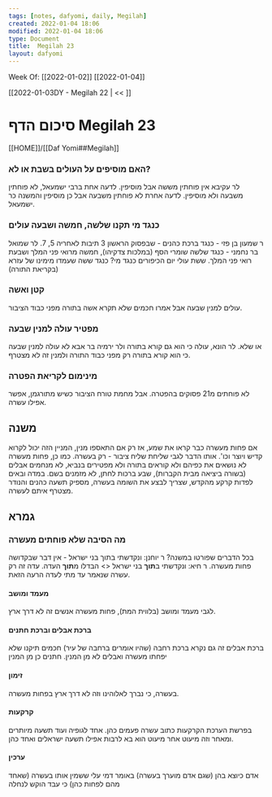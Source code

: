 ```yaml
---
tags: [notes, dafyomi, daily, Megilah] 
created: 2022-01-04 18:06
modified: 2022-01-04 18:06
type: Document
title:  Megilah 23
layout: dafyomi
---
```

Week Of: [[2022-01-02]]
[[2022-01-04]]

[[2022-01-03DY - Megilah 22 | << ]] 

# סיכום הדף  Megilah 23

[[HOME]]/[[Daf Yomi##Megilah]]

### האם מוסיפים על העולים בשבת או לא?
לר עקיבא אין פוחתין מששה אבל מוסיפין.
לדעה אחת ברבי ישמעאל, לא פוחתין משבעה ולא מוסיפין. לדעה אחרת לא פוחתין משבעה אבל כן מוסיפין והמשנה כר ישמעאל.

### כנגד מי תקנו שלשה, חמשה ושבעה עולים 
ר שמעון בן פזי - כנגד ברכת כהנים - שבפסוק הראשון 3 תיבות לאחריה 5, 7.
לר שמואל בר נחמני - כנגד שלשה שומרי הסף (במלכות צדקיהו), חמשה מרואי פני המלך ושבעת רואי פני המלך.
ששת עולי יום הכיפורים כנגד מי? כנגד ששה שעמדו מימינו של עזרא (בקריאת התורה)

### קטן ואשה
עולים למנין שבעה אבל אמרו חכמים שלא תקרא אשה בתורה מפני כבוד הציבור.
### מפטיר עולה למנין שבעה
או שלא. לר הונא, עולה כי הוא גם קורא בתורה ולר ירמיה בר אבא לא עולה למנין שבעה כי הוא קורא בתורה רק מפני כבוד התורה ולמנין זה לא מצטרף. 
### מינימום לקריאת הפטרה
לא פוחתים מ21 פסוקים בהפטרה. אבל מחמת טורח הציבור כשיש מתורגמן, אפשר אפילו עשרה.
## משנה
אם פחות מעשרה כבר קראו את שמע, אז רק אם התאספו מנין, המניין הזה יכול לקרוא קדיש ויוצר וכו'. אותו הדבר לגבי שליחת שליח ציבור - רק בעשרה. כמו כן, פחות מעשרה  לא נושאים את כפיהם ולא קוראים בתורה ולא מפטירים בנביא, לא מנחמים אבלים (בשורה ביציאה מבית הקברות), שבע ברכות לחתן, לא מזמנים בשם. 
במדה ובאים לפדות קרקע מהקדש, שצריך לבצע את השומה בעשרה, מספיק תשעה כהנים והנודר מצטרף איתם לעשרה.
## גמרא
### מה הסיבה שלא פוחתים מעשרה 
בכל הדברים שפורטו במשנה? ר יוחנן: ונקדשתי בתוך בני ישראל - אין דבר שבקדושה פחות מעשרה. ר חיא: ונקדשתי ב**תוך** בני ישראל <> הבדלו מ**תוך** העדה. עדה זה רק עשרה שנאמר עד מתי לעדה הרעה הזאת. 
#### מעמד ומושב
לגבי מעמד ומושב (בלווית המת), פחות מעשרה אנשים זה לא דרך ארץ.
#### ברכת אבלים וברכת חתנים
ברכת אבלים זה גם נקרא ברכת רחבה (שהיו אומרים ברחבה של עיר) 
חכמים תיקנו שלא יפחתו מעשרה ואבלים לא מן המנין. חתנים כן מן המנין
#### זימון 
בעשרה, כי נברך לאלוהינו וזה לא דרך ארץ בפחות מעשרה.
#### קרקעות
בפרשת הערכת הקרקעות כתוב עשרה פעמים כהן. אחד לגופיה ועוד תשעה מיותרים ומאחר וזה מיעוט אחר מיעוט הוא בא לרבות אפילו תשעה ישראלים ואחד כהן.
#### ערכין
אדם כיוצא בהן (שגם אדם מוערך בעשרה) באומר דמי עלי ששמין אותו בעשרה  (שאחד מהם לפחות כהן) כי עבד הוקש לנחלה 